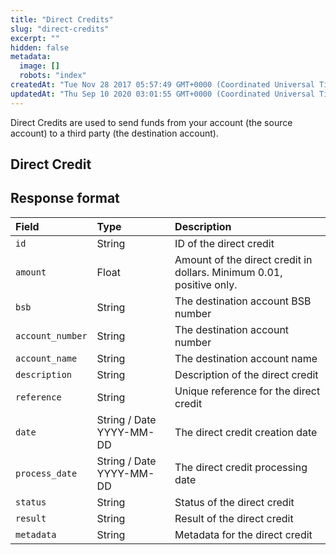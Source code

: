 ```yaml
---
title: "Direct Credits"
slug: "direct-credits"
excerpt: ""
hidden: false
metadata: 
  image: []
  robots: "index"
createdAt: "Tue Nov 28 2017 05:57:49 GMT+0000 (Coordinated Universal Time)"
updatedAt: "Thu Sep 10 2020 03:01:55 GMT+0000 (Coordinated Universal Time)"
---
```

Direct Credits are used to send funds from your account (the source account) to a third party (the destination account).

## Direct Credit

## Response format

| Field            | Type                     | Description                                                          |
| :--------------- | :----------------------- | :------------------------------------------------------------------- |
| `id`             | String                   | ID of the direct credit                                              |
| `amount`         | Float                    | Amount of the direct credit in dollars. Minimum 0.01, positive only. |
| `bsb`            | String                   | The destination account BSB number                                   |
| `account_number` | String                   | The destination account number                                       |
| `account_name`   | String                   | The destination account name                                         |
| `description`    | String                   | Description of the direct credit                                     |
| `reference`      | String                   | Unique reference for the direct credit                               |
| `date`           | String / Date YYYY-MM-DD | The direct credit creation date                                      |
| `process_date`   | String / Date YYYY-MM-DD | The direct credit processing date                                    |
| `status`         | String                   | Status of the direct credit                                          |
| `result`         | String                   | Result of the direct credit                                          |
| `metadata`       | String                   | Metadata for the direct credit                                       |
